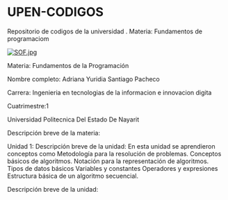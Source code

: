 # UPEN-CODIGOS
Repositorio de codigos de la universidad . Materia: Fundamentos de programaciom



[![SOF.jpg](https://i.postimg.cc/W1pSsrGK/SOF.jpg)](https://postimg.cc/YhVQ3vyf)



Materia: Fundamentos de la Programación




Nombre completo: Adriana Yuridia Santiago Pacheco




Carrera: Ingenieria en tecnologias de la informacion e innovacion digita




Cuatrimestre:1




Universidad Politecnica Del Estado De Nayarit 



Descripción breve de la materia:




Unidad 1:
Descripción breve de la unidad: En esta unidad se aprendieron conceptos como Metodología para la resolución de problemas. Conceptos básicos de algoritmos. Notación para la representación de algoritmos. Tipos de datos básicos Variables y constantes Operadores y expresiones Estructura básica de un algoritmo secuencial.



Descripción breve de la unidad:
